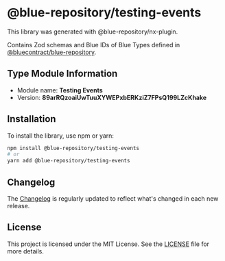 # @blue-repository/testing-events

This library was generated with @blue-repository/nx-plugin.

Contains Zod schemas and Blue IDs of Blue Types defined in [@bluecontract/blue-repository](https://github.com/bluecontract/blue-repository).

## Type Module Information

- Module name: **Testing Events**
- Version: **89arRQzoaiUwTuuXYWEPxbERKziZ7FPsQ199LZcKhake**

## Installation

To install the library, use npm or yarn:

```bash
npm install @blue-repository/testing-events
# or
yarn add @blue-repository/testing-events
```

## Changelog

The [Changelog](https://github.com/bluecontract/blue-repository-js/blob/main/libs/testing-events/CHANGELOG.md) is regularly updated to reflect what's changed in each new release.

## License

This project is licensed under the MIT License. See the [LICENSE](LICENSE) file for more details.
